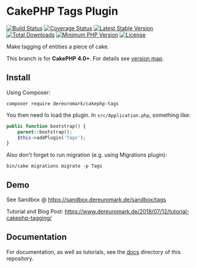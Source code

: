 # CakePHP Tags Plugin

[![Build Status](https://img.shields.io/travis/dereuromark/cakephp-tags/master.svg?style=flat-square)](https://github.com/dereuromark/cakephp-tags/actions?query=workflow%3ACI+branch%3Amaster)
[![Coverage Status](https://img.shields.io/codecov/c/github/dereuromark/cakephp-tags/master.svg)](https://codecov.io/github/dereuromark/cakephp-tags?branch=master)
[![Latest Stable Version](https://poser.pugx.org/dereuromark/cakephp-tags/v/stable.svg)](https://packagist.org/packages/dereuromark/cakephp-tags)
[![Total Downloads](https://img.shields.io/packagist/dt/dereuromark/cakephp-tags.svg?style=flat-square)](https://packagist.org/packages/dereuromark/cakephp-tags)
[![Minimum PHP Version](https://img.shields.io/badge/php-%3E%3D%207.2-8892BF.svg)](https://php.net/)
[![License](https://img.shields.io/badge/license-MIT-brightgreen.svg?style=flat-square)](https://packagist.org/packages/dereuromark/cakephp-tags)

Make tagging of entities a piece of cake.

This branch is for **CakePHP 4.0+**. For details see [version map](https://github.com/dereuromark/cakephp-tags/wiki#cakephp-version-map).

## Install

Using Composer:

```
composer require dereuromark/cakephp-tags
```

You then need to load the plugin. In `src/Application.php`, something like:

```php
public function bootstrap() {
    parent::bootstrap();
    $this->addPlugin('Tags');
}

```

Also don't forget to run migration (e.g. using Migrations plugin):
```
bin/cake migrations migrate -p Tags
```

## Demo
See Sandbox @ https://sandbox.dereuromark.de/sandbox/tags

Tutorial and Blog Post: https://www.dereuromark.de/2018/07/12/tutorial-cakephp-tagging/

## Documentation

For documentation, as well as tutorials, see the [docs](docs/) directory of this repository.
